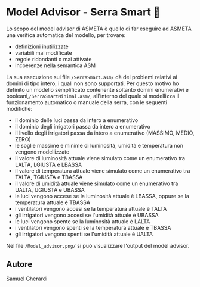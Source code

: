 # Model Advisor - Serra Smart 🌱

Lo scopo del model advisor di ASMETA è quello di far eseguire ad ASMETA una verifica automatica del modello, per trovare:
- definizioni inutilizzate
- variabili mai modificate
- regole ridondanti o mai attivate
- incoerenze nella semantica ASM

La sua esecuzione sul file `/SerraSmart.asm/` dà dei problemi relativi ai domini di tipo intero, i quali non sono supportati. Per questo motivo ho definito un modello semplificato contenente soltanto domini enumerativi e booleani,`/SerraSmartMinimal.asm/`, all'interno del quale si modellizza il funzionamento automatico o manuale della serra, con le seguenti modifiche:
- il dominio delle luci passa da intero a enumerativo
- il dominio degli irrigatori passa da intero a enumerativo
- il livello degli irrigatori passa da intero a enumerativo (MASSIMO, MEDIO, ZERO)
- le soglie massime e minime di luminosità, umidità e temperatura non vengono modellizzate
- il valore di luminosità attuale viene simulato come un enumerativo tra LALTA, LGIUSTA e LBASSA
- il valore di temperatura attuale viene simulato come un enumerativo tra TALTA, TGIUSTA e TBASSA
- il valore di umidità attuale viene simulato come un enumerativo tra UALTA, UGIUSTA e UBASSA
- le luci vengono accese se la luminosità attuale è LBASSA, oppure se la temperatura attuale è TBASSA
- i ventilatori vengono accesi se la temperatura attuale è TALTA
- gli irrigatori vengono accesi se l'umidità attuale è UBASSA
- le luci vengono spente se la luminosità attuale è LALTA
- i ventilatori vengono spenti se la temperatura attuale è TBASSA
- gli irrigatori vengono spenti se l'umidità attuale è UALTA

Nel file `/Model_advisor.png/` si può visualizzare l'output del model advisor.



## Autore
Samuel Gherardi